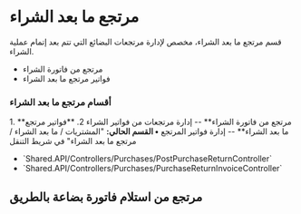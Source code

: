 # مرتجع ما بعد الشراء
قسم مرتجع ما بعد الشراء، مخصص لإدارة مرتجعات البضائع التي تتم بعد إتمام
عملية الشراء.
- مرتجع من فاتورة الشراء
- فواتير مرتجع ما بعد الشراء
### أقسام مرتجع ما بعد الشراء
1\. \*\*مرتجع من فاتورة الشراء\*\* -- إدارة مرتجعات من فواتير الشراء
2\. \*\*فواتير مرتجع ما بعد الشراء\*\* -- إدارة فواتير المرتجع
**• القسم الحالي:** \"المشتريات / ما بعد الشراء / مرتجع ما بعد الشراء\"
في شريط التنقل
- \`Shared.API/Controllers/Purchases/PostPurchaseReturnController\`
- \`Shared.API/Controllers/Purchases/PurchaseReturnInvoiceController\`
## مرتجع من استلام فاتورة بضاعة بالطريق
